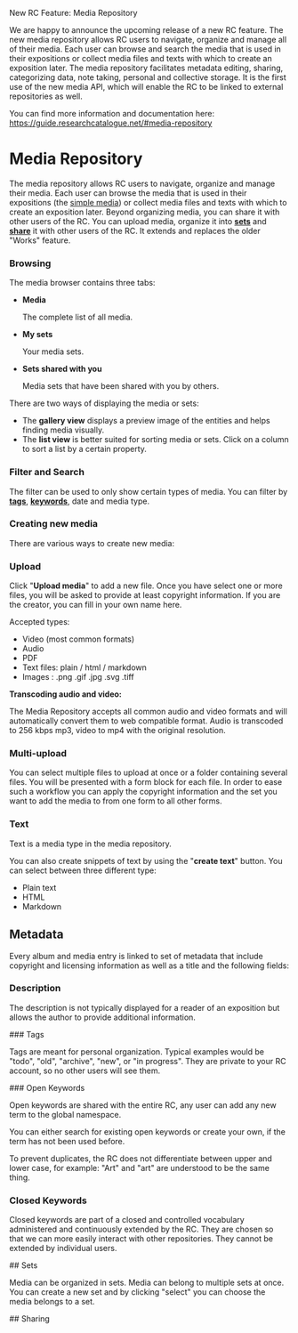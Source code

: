 New RC Feature: Media Repository

We are happy to announce the upcoming release of a new RC feature. The
new media repository allows RC users to navigate, organize and manage
all of their media. Each user can browse and search the media that is
used in their expositions or collect media files and texts with which
to create an exposition later. The media repository facilitates
metadata editing, sharing, categorizing data, note taking, personal
and collective storage. It is the first use of the new media API,
which will enable the RC to be linked to external repositories as
well.

You can find more information and documentation here: 
https://guide.researchcatalogue.net/#media-repository


# Media Repository

The media repository allows RC users to navigate, organize and manage
their media. Each user can browse the media that is used in their
expositions (the [simple
media](https://guide.researchcatalogue.net/#simple-media)) or collect
media files and texts with which to create an exposition later. Beyond
organizing media, you can share it with other users of the RC. You can
upload media, organize it into [__sets__](#sets) and
[__share__](#share_media) it with other users of the RC. It extends
and replaces the older "Works" feature.


### Browsing


The media browser contains three tabs:

* __Media__

	The complete list of all media.

* __My sets__

	Your media sets.
	
* __Sets shared with you__

	Media sets that have been shared with you by others.
	
	
There are two ways of displaying the media or sets:

* The __gallery view__ displays a preview image of the entities and
  helps finding media visually.
* The __list view__ is better suited for sorting media or sets.  Click
  on a column to sort a list by a certain property.

### Filter and Search

The filter can be used to only show certain types of media. You can filter by 
[__tags__](#tags), [__keywords__](#keywords), date and media type.


### Creating new media

There are various ways to create new media:

### Upload

Click "__Upload media__" to add a new file. Once you have select one or
more files, you will be asked to provide at least copyright
information. If you are the creator, you can fill in your own name
here.

Accepted types:

* Video (most common formats)
* Audio
* PDF
* Text files: plain / html / markdown
* Images : .png .gif .jpg .svg .tiff

__Transcoding audio and video:__

The Media Repository accepts all common audio and video formats and
will automatically convert them to web compatible format.  Audio is
transcoded to 256 kbps mp3, video to mp4 with the original resolution.

### Multi-upload

You can select multiple files to upload at once or a folder containing
several files. You will be presented with a form block for each
file. In order to ease such a workflow you can apply the copyright
information and the set you want to add the media to from one form to
all other forms.


### Text

Text is a media type in the media repository.

You can also create snippets of text by using the "__create text__" button.
You can select between three different type:


* Plain text
* HTML
* Markdown 

## Metadata

Every album and media entry is linked to set of metadata that include
copyright and licensing information as well as a title and the
following fields:

### Description

The description is not typically displayed for a reader of an
exposition but allows the author to provide additional information.

<a id="tags">
### Tags

Tags are meant for personal organization. Typical examples would be
"todo", "old", "archive", "new", or "in progress". They are private to
your RC account, so no other users will see them.

<a id="keywords">
### Open Keywords

Open keywords are shared with the entire RC, any user can add any new
term to the global namespace.

You can either search for existing open keywords or create your own,
if the term has not been used before.

To prevent duplicates, the RC does not differentiate between upper and
lower case, for example: "Art" and "art" are understood to be the same
thing.

### Closed Keywords

Closed keywords are part of a closed and controlled vocabulary
administered and continuously extended by the RC. They are chosen so
that we can more easily interact with other repositories. They cannot
be extended by individual users.


<a id="sets">
## Sets

Media can be organized in sets. Media can belong to multiple sets at
once. You can create a new set and by clicking "select" you can
choose the media belongs to a set.

<a id="share_media">
## Sharing

